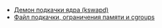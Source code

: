 * [Демон подкачки ядра (kswapd)](/articles/%D0%94%D0%B5%D0%BC%D0%BE%D0%BD%20%D0%BF%D0%BE%D0%B4%D0%BA%D0%B0%D1%87%D0%BA%D0%B8%20%D1%8F%D0%B4%D1%80%D0%B0%20%28kswapd%29.md)
* [Файл подкачки, ограничения памяти и cgroups](/articles/%D0%A4%D0%B0%D0%B9%D0%BB%20%D0%BF%D0%BE%D0%B4%D0%BA%D0%B0%D1%87%D0%BA%D0%B8%2C%20%D0%BE%D0%B3%D1%80%D0%B0%D0%BD%D0%B8%D1%87%D0%B5%D0%BD%D0%B8%D1%8F%20%D0%BF%D0%B0%D0%BC%D1%8F%D1%82%D0%B8%20%D0%B8%20cgroups.md)
